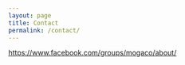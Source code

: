```yaml
---
layout: page
title: Contact
permalink: /contact/
---
```


https://www.facebook.com/groups/mogaco/about/ 